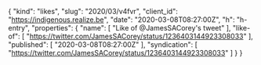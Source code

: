 {
  "kind": "likes",
  "slug": "2020/03/v4fvr",
  "client_id": "https://indigenous.realize.be",
  "date": "2020-03-08T08:27:00Z",
  "h": "h-entry",
  "properties": {
    "name": [
      "Like of @JamesSACorey's tweet"
    ],
    "like-of": [
      "https://twitter.com/JamesSACorey/status/1236403144923308033"
    ],
    "published": [
      "2020-03-08T08:27:00Z"
    ],
    "syndication": [
      "https://twitter.com/JamesSACorey/status/1236403144923308033"
    ]
  }
}
